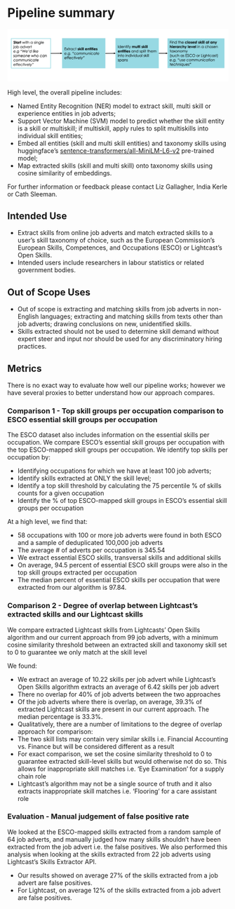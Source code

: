 # Pipeline summary

![](../../outputs/reports/figures/overview.png)

High level, the overall pipeline includes:

- Named Entity Recognition (NER) model to extract skill, multi skill or experience entities in job adverts;
- Support Vector Machine (SVM) model to predict whether the skill entity is a skill or multiskill; if multiskill, apply rules to split multiskills into individual skill entities;
- Embed all entities (skill and multi skill entities) and taxonomy skills using huggingface’s [sentence-transformers/all-MiniLM-L6-v2](https://huggingface.co/sentence-transformers/all-MiniLM-L6-v2) pre-trained model;
- Map extracted skills (skill and multi skill) onto taxonomy skills using cosine similarity of embeddings.

For further information or feedback please contact Liz Gallagher, India Kerle or Cath Sleeman.

## Intended Use

- Extract skills from online job adverts and match extracted skills to a user’s skill taxonomy of choice, such as the European Commission’s European Skills, Competences, and Occupations (ESCO) or Lightcast’s Open Skills.
- Intended users include researchers in labour statistics or related government bodies.

## Out of Scope Uses

- Out of scope is extracting and matching skills from job adverts in non-English languages; extracting and matching skills from texts other than job adverts; drawing conclusions on new, unidentified skills.
- Skills extracted should not be used to determine skill demand without expert steer and input nor should be used for any discriminatory hiring practices.

## Metrics

There is no exact way to evaluate how well our pipeline works; however we have several proxies to better understand how our approach compares.

### Comparison 1 - Top skill groups per occupation comparison to ESCO essential skill groups per occupation

The ESCO dataset also includes information on the essential skills per occupation. We compare ESCO’s essential skill groups per occupation with the top ESCO-mapped skill groups per occupation. We identify top skills per occupation by:

- Identifying occupations for which we have at least 100 job adverts;
- Identify skills extracted at ONLY the skill level;
- Identify a top skill threshold by calculating the 75 percentile % of skills counts for a given occupation
- Identify the % of top ESCO-mapped skill groups in ESCO’s essential skill groups per occupation

At a high level, we find that:

- 58 occupations with 100 or more job adverts were found in both ESCO and a sample of deduplicated 100,000 job adverts
- The average # of adverts per occupation is 345.54
- We extract essential ESCO skills, transversal skills and additional skills
- On average, 94.5 percent of essential ESCO skill groups were also in the top skill groups extracted per occupation
- The median percent of essential ESCO skills per occupation that were extracted from our algorithm is 97.84.

### Comparison 2 - Degree of overlap between Lightcast’s extracted skills and our Lightcast skills

We compare extracted Lightcast skills from Lightcasts’ Open Skills algorithm and our current approach from 99 job adverts, with a minimum cosine similarity threshold between an extracted skill and taxonomy skill set to 0 to guarantee we only match at the skill level

We found:

- We extract an average of 10.22 skills per job advert while Lightcast’s Open Skills algorithm extracts an average of 6.42 skills per job advert
- There no overlap for 40% of job adverts between the two approaches
- Of the job adverts where there is overlap, on average, 39.3% of extracted Lightcast skills are present in our current approach. The median percentage is 33.3%.
- Qualitatively, there are a number of limitations to the degree of overlap approach for comparison:
- The two skill lists may contain very similar skills i.e. Financial Accounting vs. Finance but will be considered different as a result
- For exact comparison, we set the cosine similarity threshold to 0 to guarantee extracted skill-level skills but would otherwise not do so. This allows for inappropriate skill matches i.e. ‘Eye Examination’ for a supply chain role
- Lightcast’s algorithm may not be a single source of truth and it also extracts inappropriate skill matches i.e. ‘Flooring’ for a care assistant role

### Evaluation - Manual judgement of false positive rate

We looked at the ESCO-mapped skills extracted from a random sample of 64 job adverts, and manually judged how many skills shouldn’t have been extracted from the job advert i.e. the false positives. We also performed this analysis when looking at the skills extracted from 22 job adverts using Lightcast’s Skills Extractor API.

- Our results showed on average 27% of the skills extracted from a job advert are false positives.
- For Lightcast, on average 12% of the skills extracted from a job advert are false positives.
